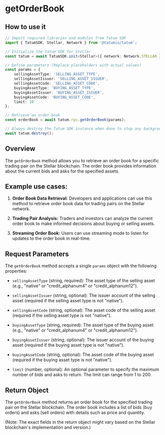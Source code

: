 # getOrderBook

## How to use it

```typescript
// Import required libraries and modules from Tatum SDK
import { TatumSDK, Stellar, Network } from '@tatumio/tatum';

// Initialize the Tatum SDK for Stellar
const tatum = await TatumSDK.init<Stellar>({ network: Network.STELLAR });

// Define parameters (Replace placeholders with actual values)
const params = {
    sellingAssetType: 'SELLING_ASSET_TYPE',
    sellingAssetIssuer: 'SELLING_ASSET_ISSUER',
    sellingAssetCode: 'SELLING_ASSET_CODE',
    buyingAssetType: 'BUYING_ASSET_TYPE',
    buyingAssetIssuer: 'BUYING_ASSET_ISSUER',
    buyingAssetCode: 'BUYING_ASSET_CODE',
    limit: 10
};

// Retrieve an order book
const orderBook = await tatum.rpc.getOrderBook(params);

// Always destroy the Tatum SDK instance when done to stop any background processes
await tatum.destroy();
```

## Overview

The `getOrderBook` method allows you to retrieve an order book for a specific trading pair on the Stellar blockchain. The order book provides information about the current bids and asks for the specified assets.

## Example use cases:

1. **Order Book Data Retrieval:**
   Developers and applications can use this method to retrieve order book data for trading pairs on the Stellar network.

2. **Trading Pair Analysis:**
   Traders and investors can analyze the current order book to make informed decisions about buying or selling assets.

3. **Streaming Order Book:**
   Users can use streaming mode to listen for updates to the order book in real-time.

## Request Parameters

The `getOrderBook` method accepts a single `params` object with the following properties:

- `sellingAssetType` (string, required):
  The asset type of the selling asset (e.g., "native" or "credit_alphanum4" or "credit_alphanum12").

- `sellingAssetIssuer` (string, optional):
  The issuer account of the selling asset (required if the selling asset type is not "native").

- `sellingAssetCode` (string, optional):
  The asset code of the selling asset (required if the selling asset type is not "native").

- `buyingAssetType` (string, required):
  The asset type of the buying asset (e.g., "native" or "credit_alphanum4" or "credit_alphanum12").

- `buyingAssetIssuer` (string, optional):
  The issuer account of the buying asset (required if the buying asset type is not "native").

- `buyingAssetCode` (string, optional):
  The asset code of the buying asset (required if the buying asset type is not "native").

- `limit` (number, optional):
  An optional parameter to specify the maximum number of bids and asks to return. The limit can range from 1 to 200.

## Return Object

The `getOrderBook` method returns an order book for the specified trading pair on the Stellar blockchain. The order book includes a list of bids (buy orders) and asks (sell orders) with details such as price and quantity.

(Note: The exact fields in the return object might vary based on the Stellar blockchain's implementation and version.)
